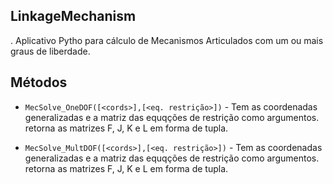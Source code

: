 ## LinkageMechanism
. Aplicativo Pytho para cálculo de Mecanismos Articulados com um ou mais graus de liberdade.

## Métodos

* `MecSolve_OneDOF([<cords>],[<eq. restrição>])` - Tem as coordenadas generalizadas e a matriz das equqções de restrição como argumentos.
retorna as matrizes F, J, K e L em forma de tupla.

* `MecSolve_MultDOF([<cords>],[<eq. restrição>])` - Tem as coordenadas generalizadas e a matriz das equqções de restrição como argumentos.
retorna as matrizes F, J, K e L em forma de tupla.